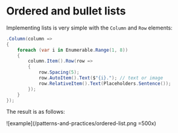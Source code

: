 # Ordered and bullet lists

Implementing lists is very simple with the `Column` and `Row` elements:

```c#
.Column(column =>
{
    foreach (var i in Enumerable.Range(1, 8))
    {
        column.Item().Row(row =>
        {
            row.Spacing(5);
            row.AutoItem().Text($"{i}."); // text or image
            row.RelativeItem().Text(Placeholders.Sentence());
        });
    }
});
```

The result is as follows:

![example](/patterns-and-practices/ordered-list.png =500x)

